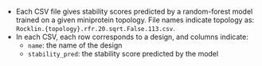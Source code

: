 * Each CSV file gives stability scores predicted by a random-forest model trained on a given miniprotein topology. File names indicate topology as: `Rocklin.{topology}.rfr.20.sqrt.False.113.csv`.
* In each CSV, each row corresponds to a design, and columns indicate:
	* `name`: the name of the design
	* `stability_pred`: the stability score predicted by the model
